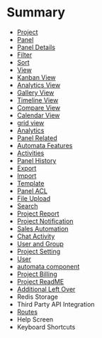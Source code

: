 # Summary

* [Project](README.md)
* [Panel](panel.md)
* [Panel Details](panel-details.md)
* [Filter](filter.md)
* [Sort](sort.md)
* [View](view.md)
* [Kanban View](kanban-view.md)
* [Analytics View](analytics-view.md)
* [Gallery View](gallery-view.md)
* [Timeline View](timeline-view.md)
* [Compare View](compare-view.md)
* [Calendar View](calendar-view.md)
* [grid view](grid-view.md)
* [Analytics](analytics.md)
* [Panel Related](panel-related.md)
* [Automata Features](automata-features.md)
* [Activities](activities.md)
* [Panel History](panel-history.md)
* [Export](export.md)
* [Import](import.md)
* [Template](template.md)
* [Panel ACL](panel-acl.md)
* [File Upload](file-upload.md)
* [Search](search.md)
* [Project Report](project-report.md)
* [Project Notification](project-notification.md)
* [Sales Automation](sales-automation.md)
* [Chat Activity](projectpanel-chat.md)
* [User and Group](user-and-group.md)
* [Project Setting](project-setting.md)
* [User](user.md)
* [automata component](automata-component.md)
* [Project Billing](project-billing.md)
* [Project ReadME](project-readme.md)
* [Additional Left Over](additional-left-over.md)
* Redis Storage
* Third Party API Integration
* [Routes](routes.md)
* Help Screen 
* Keyboard Shortcuts

